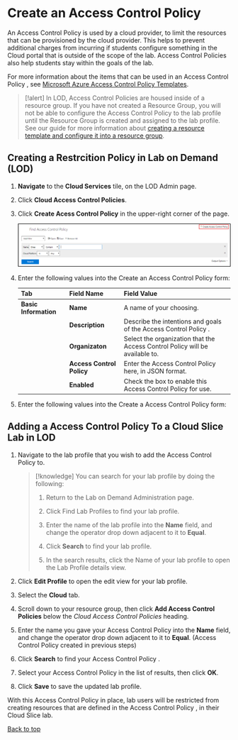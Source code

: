 # Create an Access Control Policy 

An Access Control Policy  is used by a cloud provider, to limit the resources that can be provisioned by the cloud provider. This helps to prevent additional charges from incurring if students configure something in the Cloud portal that is outside of the scope of the lab. Access Control Policies also help students stay within the goals of the lab.

For more information about the items that can be used in an Access Control Policy , see [Microsoft Azure Access Control Policy  Templates](https://docs.microsoft.com/en-us/azure/azure-policy/json-samples).

>[!alert] In LOD, Access Control Policies are housed inside of a resource group. If you have not created a Resource Group, you will not be able to configure the Access Control Policy to the lab profile until the Resource Group is created and assigned to the lab profile. See our guide for more information about [creating a resource template and configure it into a resource group](create-a-resource-template-and-configure-it-into-a-resource-group.md). 

## Creating a Restrcition Policy in Lab on Demand (LOD)

1. **Navigate** to the **Cloud Services** tile, on the LOD Admin page.

1. Click **Cloud Access Control Policies**.

1. Click **Create Acess Control Policy** in the upper-right corner of the page. 

   ![Create Cloud Access Control Policy ](images/find-access-control-policy.png)

1. Enter the following values into the Create an Access Control Policy  form:

    |Tab|Field Name|Field Value|
    |--|--|--|
    |**Basic Information**|**Name**|A name of your choosing.|
    ||**Description**|Describe the intentions and goals of the Access Control Policy .|
    ||**Organizaton**|Select the organization that the Access Control Policy  will be available to.|
    ||**Access Control Policy**|Enter the Access Control Policy  here, in JSON format.|
    ||**Enabled**|Check the box to enable this Access Control Policy  for use.|

1. Enter the following values into the Create a Access Control Policy  form:

## Adding a Access Control Policy  To a Cloud Slice Lab in LOD


1. Navigate to the lab profile that you wish to add the Access Control Policy  to.

    >[!knowledge] You can search for your lab profile by doing the following:
    >
    >1. Return to the Lab on Demand Administration page.
    >
    >1. Click Find Lab Profiles to find your lab profile.
    >
    >1. Enter the name of the lab profile into the **Name** field, and change the operator drop down adjacent to it to **Equal**. 
    >
    >1. Click **Search** to find your lab profile.
    >
    >1. In the search results, click the Name of your lab profile to open the Lab Profile details view.

1. Click **Edit Profile** to open the edit view for your lab profile.

1. Select the **Cloud** tab.

1. Scroll down to your resource group, then click **Add Access Control Policies** below the _Cloud Access Control Policies_ heading.

1. Enter the name you gave your Access Control Policy  into the **Name** field, and change the operator drop down adjacent to it to **Equal**. (Access Control Policy  created in previous steps)

1. Click **Search** to find your Access Control Policy .

1. Select your Access Control Policy  in the list of results, then click **OK**.

1. Click **Save** to save the updated lab profile.

With this Access Control Policy  in place, lab users will be restricted from creating resources that are defined in the Access Control Policy , in their Cloud Slice lab.

[Back to top](#an-access-control-policy)

